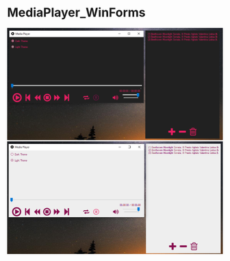 # MediaPlayer_WinForms

![Screenshot-Dark](./Screenshot/1.png)
![Screenshot-Light](./Screenshot/2.png)
